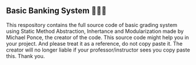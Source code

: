 ## Basic Banking System :rocket::rocket::rocket:

This respository contains the full source code of basic grading system using Static Method Abstraction, Inhertance and Modularization made by Michael Ponce, the creator of the code.
This source code might help you in your project. And please treat it as a reference, do not copy paste it. The
creator will no longer liable if your professor/instructor sees you copy paste this. Thank you.
